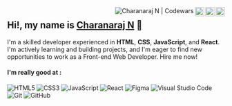 <!-- [![github_banner](https://user-images.githubusercontent.com/43924299/218070852-3204c02a-6a12-4a14-b3f1-fe684ba46ff5.png)](https://ncharanaraj.netlify.app/) -->

<div align="end">
<a href="https://instagram.com/itscharanraj"><img align="right" src="https://raw.githubusercontent.com/yushi1007/yushi1007/main/images/instagram.svg" alt="Charanaraj N | Instagram" width="21px"/></a>
<a href="https://medium.com/@ncharanaraj"><img align="right" src="https://user-images.githubusercontent.com/43924299/218098828-4922c35f-d9bb-4436-b889-19b7d5b9090d.png" alt="Charanaraj N | Medium" width="21px"/></a>
<a href="https://www.codewars.com/users/ncharanaraj"><img align="right" src="https://raw.githubusercontent.com/yushi1007/yushi1007/main/images/linkedin.svg" alt="Charanaraj N | LinkedIn" width="21px"/></a>
<a href="https://www.codewars.com/users/ncharanaraj"><img align="right" src="https://www.codewars.com/users/ncharanaraj/badges/small" alt="Charanaraj N | Codewars"/></a>
</div>

## Hi!, my name is <a href="https://ncharanaraj.netlify.app/" target="_blank" rel="noreferrer">Charanaraj N</a> 👋

I'm a skilled developer experienced in  **HTML**, **CSS**, **JavaScript**, and **React**. I'm actively learning and building projects, and I'm eager to find new opportunities to work as a Front-end Web Developer. Hire me now!

#### I'm really good at :

![HTML5](https://img.shields.io/badge/html5-%23E34F26.svg?style=for-the-badge&logo=html5&logoColor=white)
![CSS3](https://img.shields.io/badge/css3-%231572B6.svg?style=for-the-badge&logo=css3&logoColor=white)
![JavaScript](https://img.shields.io/badge/javascript-%23323330.svg?style=for-the-badge&logo=javascript&logoColor=%23F7DF1E)
![React](https://img.shields.io/badge/react-%2320232a.svg?style=for-the-badge&logo=react&logoColor=%2361DAFB)
![Figma](https://img.shields.io/badge/figma-%23F24E1E.svg?style=for-the-badge&logo=figma&logoColor=white)
![Visual Studio Code](https://img.shields.io/badge/Visual%20Studio%20Code-0078d7.svg?style=for-the-badge&logo=visual-studio-code&logoColor=white)
![Git](https://img.shields.io/badge/git-%23F05033.svg?style=for-the-badge&logo=git&logoColor=white)
![GitHub](https://img.shields.io/badge/github-%23121011.svg?style=for-the-badge&logo=github&logoColor=white)
